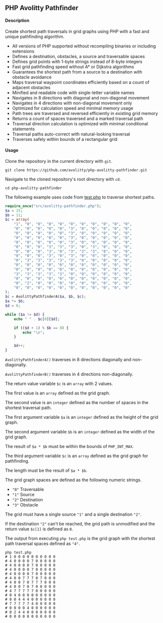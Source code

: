 ## PHP Avolitty Pathfinder

#### Description
Create shortest path traversals in grid graphs using PHP with a fast and unique pathfinding algorithm.

- All versions of PHP supported without recompiling binaries or including extensions
- Defines a destination, obstacles, a source and traversable spaces
- Defines grid points with 1-byte strings instead of 8-byte integers
- Fast grid pathfinding speed without A* or Dijkstra algorithms
- Guarantees the shortest path from a source to a destination with obstacle avoidance
- Maps traversal waypoint coordinates efficiently based on a count of adjacent obstacles
- Minified and readable code with single-letter variable names
- Navigates in 8 directions with diagonal and non-diagonal movement
- Navigates in 4 directions with non-diagonal movement only
- Optimized for calculation speed and minimal memory usage
- Path trees are traversed and reversed efficiently in existing grid memory
- Returns a count of spaces traversed and a marked traversal path
- Traversal direction calculation is optimized with minimal conditional statements
- Traversal paths auto-correct with natural-looking traversal
- Traverses safely within bounds of a rectangular grid

#### Usage
Clone the repository in the current directory with `git`.

``` console
git clone https://github.com/avolitty/php-avolitty-pathfinder.git
```

Navigate to the cloned repository's root directory with `cd`.

``` console
cd php-avolitty-pathfinder
```

The following example uses code from [test.php](https://github.com/avolitty/php-avolitty-pathfinder/blob/main/test.php) to traverse shortest paths.

``` php
require_once("src/avolitty-pathfinder.php");
$a = 15;
$b = 11;
$c = array(
	"1", "0", "0", "0", "0", "0", "0", "0", "0", "0", "0",
	"0", "0", "0", "0", "0", "3", "0", "0", "0", "0", "0",
	"0", "0", "0", "0", "0", "3", "0", "0", "0", "0", "0",
	"0", "0", "0", "0", "0", "3", "0", "0", "0", "0", "0",
	"0", "0", "0", "0", "0", "3", "0", "0", "0", "0", "0",
	"0", "0", "0", "3", "3", "3", "0", "3", "0", "0", "0",
	"0", "0", "0", "3", "0", "3", "3", "3", "0", "0", "0",
	"0", "0", "0", "3", "0", "3", "0", "0", "0", "0", "0",
	"0", "3", "3", "3", "3", "3", "0", "0", "0", "0", "0",
	"0", "0", "0", "0", "0", "0", "0", "0", "0", "0", "0",
	"0", "0", "0", "0", "0", "0", "0", "0", "0", "0", "0",
	"3", "3", "3", "3", "3", "0", "0", "0", "0", "0", "0",
	"0", "0", "0", "0", "0", "0", "0", "0", "0", "0", "0",
	"0", "2", "0", "0", "0", "0", "0", "0", "0", "0", "0",
	"0", "0", "0", "0", "0", "0", "0", "0", "0", "0", "0"
);
$c = AvolittyPathfinderA($a, $b, $c);
$a *= $b;
$d = 0;

while ($a != $d) {
	echo " " . $c[0][$d];

	if (($d + 1) % $b == 0) {
		echo "\n";
	}

	$d++;
}
```

`AvolittyPathfinderA()` traverses in 8 directions diagonally and non-diagonally.

`AvolittyPathfinderB()` traverses in 4 directions non-diagonally.

The return value variable `$c` is an `array` with 2 values.

The first value is an `array` defined as the grid graph.

The second value is an `integer` defined as the number of spaces in the shortest traversal path.

The first argument variable `$a` is an `integer` defined as the height of the grid graph.

The second argument variable `$b` is an `integer` defined as the width of the grid graph.

The result of `$a * $b` must be within the bounds of `PHP_INT_MAX`.

The third argument variable `$c` is an `array` defined as the grid graph for pathfinding.

The length must be the result of `$a * $b`.

The grid graph spaces are defined as the following numeric strings.

- `"0"` Traversable
- `"1"` Source
- `"2"` Destination
- `"3"` Obstacle

The grid must have a single source `"1"` and a single destination `"2"`.

If the destination `"2"` can't be reached, the grid path is unmodified and the return value `$c[1]` is defined as `0`.

The output from executing `php test.php` is the grid graph with the shortest path traversal spaces defined as `"4"`.

``` console
php test.php
# 1 0 0 0 0 0 0 0 0 0 0
# 4 0 0 0 0 7 0 0 0 0 0
# 4 0 0 0 0 7 0 0 0 0 0
# 4 0 0 0 0 7 0 0 0 0 0
# 4 0 0 0 0 7 0 0 0 0 0
# 4 0 0 7 7 7 0 7 0 0 0
# 4 0 0 7 0 7 7 7 0 0 0
# 4 0 0 7 0 7 0 0 0 0 0
# 4 7 7 7 7 7 0 0 0 0 0
# 0 4 0 0 0 0 0 0 0 0 0
# 0 0 4 4 4 0 0 0 0 0 0
# 7 7 7 7 7 4 0 0 0 0 0
# 0 0 0 0 4 0 0 0 0 0 0
# 0 2 4 4 0 0 0 0 0 0 0
# 0 0 0 0 0 0 0 0 0 0 0
```
